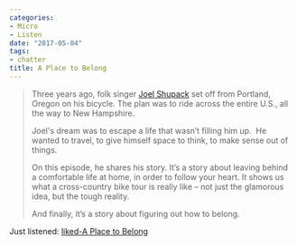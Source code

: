 ```yaml
---
categories:
- Micro
- Listen
date: "2017-05-04"
tags:
- chatter
title: A Place to Belong
---
```


> Three years ago, folk singer [Joel Shupack](http://bit.ly/2p0XD5n) set off from Portland, Oregon on his bicycle. The plan was to ride across the entire U.S., all the way to New Hampshire.
> 
> Joel's dream was to escape a life that wasn’t filling him up.  He wanted to travel, to give himself space to think, to make sense out of things.
> 
> On this episode, he shares his story. It’s a story about leaving behind a comfortable life at home, in order to follow your heart. It shows us what a cross-country bike tour is really like – not just the glamorous idea, but the tough reality.
> 
> And finally, it’s a story about figuring out how to belong.

Just listened: [liked-A Place to Belong](https://overcast.fm/+EUpgoEYD0)
